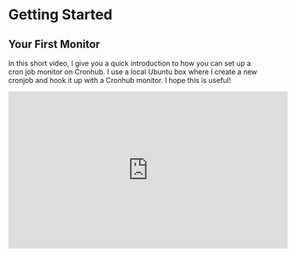 # Getting Started

## Your First Monitor

In this short video, I give you a quick introduction to how you can set up a cron job monitor on Cronhub. I use a local Ubuntu box where I create a new cronjob and hook it up with a Cronhub monitor. I hope this is useful!

<iframe width="560" height="315" src="https://www.youtube.com/embed/Ets8vJYe1BI?ecver=1" frameborder="0" allow="autoplay; encrypted-media" allowfullscreen></iframe>
